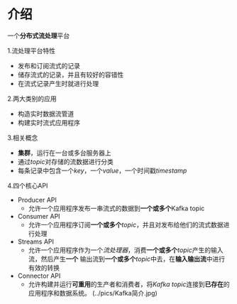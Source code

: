 # 介绍  一个**分布式流处理**平台  1.流处理平台特性     * 发布和订阅流式的记录     * 储存流式的记录，并且有较好的容错性     * 在流式记录产生时就进行处理  2.两大类别的应用     * 构造实时数据流管道     * 构建实时流式应用程序3.相关概念     * **集群**，运行在一台或多台服务器上   * 通过*topic*对存储的流数据进行分类   * 每条记录中包含一个*key*，一个*value*，一个时间戳*timestamp*4.四个核心API   * Producer API      * 允许一个应用程序发布一串流式的数据到**一个或多个**Kafka topic   * Consumer API      * 允许一个应用程序订阅**一个或多个***topic*，并且对发布给他们的流式数据进行处理   * Streams API      * 允许一个应用程序作为一个*流处理器*，消费**一个或多个***topic*产生的输入流，然后产生**一个**      输出流到**一个或多个***topic*中去，在**输入输出流**中进行有效的转换   * Connector API      * 允许构建并运行**可重用**的生产者和消费者，将*Kafka topic*连接到**已存在**的应用程序和数据系统。(../pics/Kafka简介.jpg)